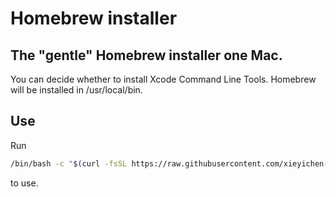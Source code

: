 # Homebrew installer
## The "gentle" Homebrew installer one Mac.
You can decide whether to install Xcode Command Line Tools.
Homebrew will be installed in /usr/local/bin.    
## Use
Run 
```bash
/bin/bash -c "$(curl -fsSL https://raw.githubusercontent.com/xieyichen-in-china/Homebrew-installer/main/install.sh)"
```
to use.


